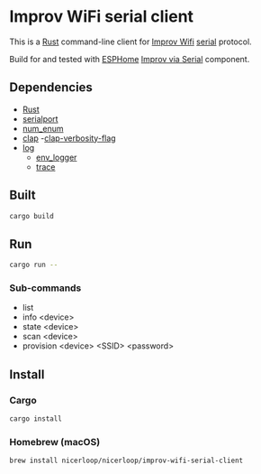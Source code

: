 # Improv WiFi serial client

This is a [Rust](https://www.rust-lang.org) command-line client for [Improv Wifi](https://www.improv-wifi.com/) [serial](https://www.improv-wifi.com/serial/) protocol.

Build for and tested with [ESPHome](https://esphome.io) [Improv via Serial](https://esphome.io/components/improv_serial.html) component.

## Dependencies

- [Rust](https://www.rust-lang.org)
- [serialport](https://crates.io/crates/serialport)
- [num_enum](https://crates.io/crates/num_enum)
- [clap](https://crates.io/crates/clap)
    -[clap-verbosity-flag](https://crates.io/crates/clap-verbosity-flag)
- [log](https://crates.io/crates/log)
    - [env_logger](https://crates.io/crates/env_logger)
    - [trace](https://crates.io/crates/trace)

## Built

```bash
cargo build
```

## Run

```bash
cargo run --
```

### Sub-commands
- list
- info \<device>
- state \<device>
- scan \<device>
- provision \<device> \<SSID> \<password>

## Install

### Cargo

```bash
cargo install
```

### Homebrew (macOS)

```bash
brew install nicerloop/nicerloop/improv-wifi-serial-client
```

